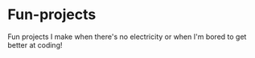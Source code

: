 # Fun-projects
Fun projects I make when there's no electricity or when I'm bored to get better at coding!
